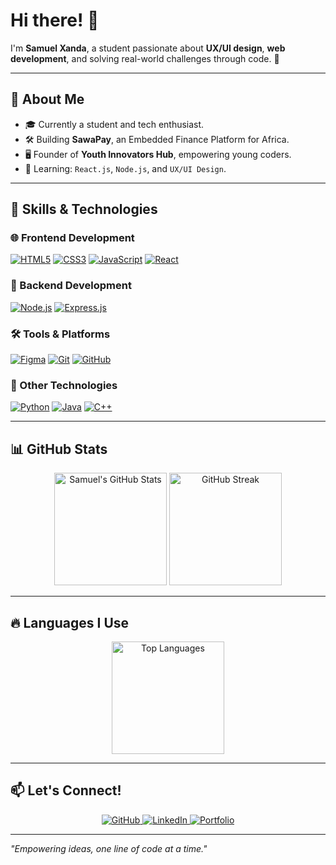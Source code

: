 # Hi there! 👋

I'm **Samuel Xanda**, a student passionate about **UX/UI design**, **web development**, and solving real-world challenges through code. 🚀

---

## 🌟 About Me
- 🎓 Currently a student and tech enthusiast.
- 🛠️ Building **SawaPay**, an Embedded Finance Platform for Africa.
- 🖥️ Founder of **Youth Innovators Hub**, empowering young coders.
- 🌱 Learning: `React.js`, `Node.js`, and `UX/UI Design`.

---

## 🚀 Skills & Technologies

### 🌐 Frontend Development
[![HTML5](https://img.shields.io/badge/-HTML5-E34F26?logo=html5&logoColor=white)](#)
[![CSS3](https://img.shields.io/badge/-CSS3-1572B6?logo=css3&logoColor=white)](#)
[![JavaScript](https://img.shields.io/badge/-JavaScript-F7DF1E?logo=javascript&logoColor=black)](#)
[![React](https://img.shields.io/badge/-React-61DAFB?logo=react&logoColor=black)](#)

### 🔧 Backend Development
[![Node.js](https://img.shields.io/badge/-Node.js-339933?logo=node.js&logoColor=white)](#)
[![Express.js](https://img.shields.io/badge/-Express.js-000000?logo=express&logoColor=white)](#)

### 🛠️ Tools & Platforms
[![Figma](https://img.shields.io/badge/-Figma-F24E1E?logo=figma&logoColor=white)](#)
[![Git](https://img.shields.io/badge/-Git-F05032?logo=git&logoColor=white)](#)
[![GitHub](https://img.shields.io/badge/-GitHub-181717?logo=github&logoColor=white)](#)

### 📱 Other Technologies
[![Python](https://img.shields.io/badge/-Python-3776AB?logo=python&logoColor=white)](#)
[![Java](https://img.shields.io/badge/-Java-007396?logo=java&logoColor=white)](#)
[![C++](https://img.shields.io/badge/-C++-00599C?logo=cplusplus&logoColor=white)](#)

---

## 📊 GitHub Stats
<div align="center">
  <img src="https://github-readme-stats.vercel.app/api?username=SamuelXanda&show_icons=true&theme=radical" alt="Samuel's GitHub Stats" height="180px"/>
  <img src="https://github-readme-streak-stats.herokuapp.com?user=SamuelXanda&theme=radical" alt="GitHub Streak" height="180px"/>
</div>

---

## 🔥 Languages I Use
<div align="center">
  <img src="https://github-readme-stats.vercel.app/api/top-langs/?username=SamuelXanda&layout=compact&theme=radical" alt="Top Languages" height="180px"/>
</div>

---

## 📫 Let's Connect!

<div align="center">
  <a href="https://github.com/SamuelXanda">
    <img src="https://img.shields.io/badge/GitHub-181717?logo=github&logoColor=white" alt="GitHub" />
  </a>
  <a href="https://www.linkedin.com/in/samuel-xanda-88523a283">
    <img src="https://img.shields.io/badge/LinkedIn-0077B5?logo=linkedin&logoColor=white" alt="LinkedIn" />
  </a>
  <a href="#">
    <img src="https://img.shields.io/badge/Portfolio-000000?logo=firefox&logoColor=white" alt="Portfolio" />
  </a>
</div>

---

_"Empowering ideas, one line of code at a time."_

